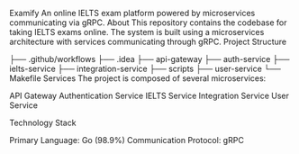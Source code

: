 Examify
An online IELTS exam platform powered by microservices communicating via gRPC.
About
This repository contains the codebase for taking IELTS exams online. The system is built using a microservices architecture with services communicating through gRPC.
Project Structure

├── .github/workflows
├── .idea
├── api-gateway
├── auth-service
├── ielts-service
├── integration-service
├── scripts
├── user-service
└── Makefile
Services
The project is composed of several microservices:

API Gateway
Authentication Service
IELTS Service
Integration Service
User Service

Technology Stack

Primary Language: Go (98.9%)
Communication Protocol: gRPC
